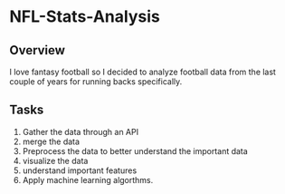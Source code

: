 # NFL-Stats-Analysis
## Overview
I love fantasy football so I decided to analyze football data from the last couple of years for running backs specifically.
## Tasks
1. Gather the data through an API
2. merge the data
3. Preprocess the data to better understand the important data
4. visualize the data
5. understand important features
6. Apply machine learning algorthms.
